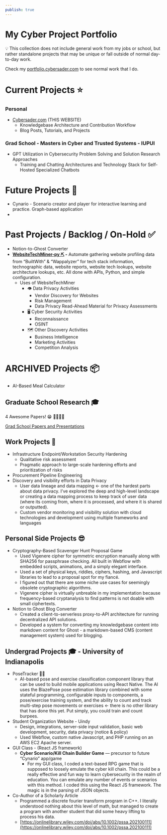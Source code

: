 ```yaml
---
publish: true
---
```

# My Cyber Project Portfolio

<aside>
💡 This collection does not include general work from my jobs or school, but rather standalone projects that may be unique or fall outside of normal day-to-day work.

Check my [portfolio.cybersader.com](http://portfolio.cybersader.com) to see normal work that I do.

</aside>

# Current Projects ⭐

### Personal

- [Cybersader.com](https://cybersader.com) (THIS WEBSITE)
    - Knowledgebase Architecture and Contribution Workflow
    - Blog Posts, Tutorials, and Projects

### Grad School - Masters in Cyber and Trusted Systems - IUPUI

- GPT Utilization in Cybersecurity Problem Solving and Solution Research Approaches
    - Training and Chatting Architectures and Technology Stack for Self-Hosted Specialized Chatbots

# Future Projects 👾

- Cynario - Scenario creator and player for interactive learning and practice.  Graph-based application
- 

# Past Projects / Backlog / On-Hold ✅

- Notion-to-Ghost Converter
- **[WebsiteTechMiner-py ⛏](https://github.com/cybersader/WebsiteTechMiner-py) -** Automate gathering website profiling data from “BuiltWith” & “Wappalyzer” for tech stack information, technographic data, website reports, website tech lookups, website architecture lookups, etc. All done with APIs, Python, and simple configuration.
    - Uses of WebsiteTechMiner
        - 👁️ Data Privacy Activities
            - Vendor Discovery for Websites
            - Risk Management
            - Data Privacy Read-Ahead Material for Privacy Assessments
        - 🖥️ Cyber Security Activities
            - Reconnaissance
            - OSINT
        - 🗺️ Other Discovery Activities
            - Business Intelligence
            - Marketing Activities
            - Competition Analysis

# ARCHIVED Projects 📦

- AI-Based Meal Calculator

## Graduate School Research 🎓

4 Awesome Papers! 😁 🔽🔽🔽🔽

[Grad School Papers and Presentations](Grad%20School%20Papers%20and%20Presentations.md)

## Work Projects 🏢

- Infrastructure Endpoint/Workstation Security Hardening
    - Qualitative risk assessment
    - Pragmatic approach to large-scale hardening efforts and prioritization of risks
- Procurement Pipeline Engineering
- Discovery and visibility efforts in Data Privacy
    - User data lineage and data mapping ← one of the hardest parts about data privacy. I’ve explored the deep and high-level landscape or creating a data mapping process to keep track of user data (where its coming from, where it is processed, and where it is shared or outputted).
    - Custom vendor monitoring and visibility solution with cloud technologies and development using multiple frameworks and languages

## Personal Side Projects 😎

- Cryptography-Based Scavenger Hunt Proposal Game
    - Used Vigenere cipher for symmetric encryption manually along with SHA256 for passphrase checking. All built in Webflow with embedded scripts, animations, and a simply elegant interface.
    - Used a set of physical keys, riddles, ciphers, hashing, and Javascript libraries to lead to a proposal spot for my fiancé.
    - I figured out that there are some niche use cases for seemingly obsolete cryptographic algorithms.
    - Vigenere cipher is virtually unbreable in my implementation because frequency-based cryptanalysis to find patterns is not doable with small ciphertexts.
- Notion to Ghost Blog Converter
    - Created a client-to-serverless proxy-to-API architecture for running decentralized API solutions.
    - Developed a system for converting my knowledgebase content into markdown content for Ghost - a markdown-based CMS (content management system) used for blogging.

## Undergrad Projects 🎓 - University of Indianapolis

- PoseTracker 🏃‍♂️
    - AI-based pose and exercise classification component library that can be used to build mobile applications using React Native. The AI uses the BlazePose pose estimation library combined with some stateful programming, configurable inputs to components, a pose/exercise training system, and the ability to count and track multi-step pose movements or exercises ← there is no other library that has done this yet. Put simply, you could train and count burpees.
- Student Organization Website - Uindy
    - Design, integrations, server-side input validation, basic web development, security, data privacy (notice & policy)
    - Used Webflow, custom native Javascript, and PHP running on an AWS EC2 Apache server.
- GUI Class - (React JS framework)
    - **Cyber Scenario/Kill Chain Builder Game** — precursor to future “Cynario” app/game
        - For my GUI class, I coded a text-based RPG game that is supposed to loosely emulate the cyber kill chain. This could be a really effective and fun way to learn cybersecurity in the realm of education. You can emulate any number of events or scenarios with this method. I coded this using the React JS framework. The magic is in the parsing of JSON objects.
- Co-Author of a Scholarly Article
    - Programmed a discrete fourier transform program in C++.  I literally understood nothing about this level of math, but managed to create a program with another student that did some heavy lifting to process his data.
    - [https://onlinelibrary.wiley.com/doi/abs/10.1002/pssa.202100111](https://onlinelibrary.wiley.com/doi/abs/10.1002/pssa.202100111)